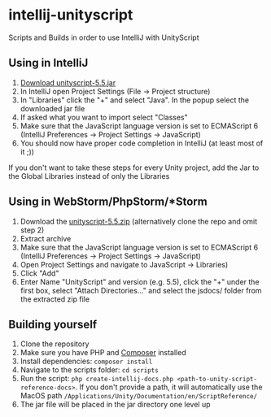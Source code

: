 # intellij-unityscript
Scripts and Builds in order to use IntelliJ with UnityScript

## Using in IntelliJ
1. [Download unityscript-5.5.jar](jar/unityscript-5.5.jar)
2. In IntelliJ open Project Settings (File → Project structure)
3. In "Libraries" click the "+" and select "Java". In the popup select the downloaded jar file
4. If asked what you want to import select "Classes"
5. Make sure that the JavaScript language version is set to ECMAScript 6 (IntelliJ Preferences → Project Settings → JavaScript)
6. You should now have proper code completion in IntelliJ (at least most of it ;))

If you don't want to take these steps for every Unity project, add the Jar to the Global Libraries instead of only the Libraries

## Using in WebStorm/PhpStorm/*Storm
1. Download the [unityscript-5.5.zip](jar/unityscript-5.5.zip) (alternatively clone the repo and omit step 2)
2. Extract archive
3. Make sure that the JavaScript language version is set to ECMAScript 6 (IntelliJ Preferences → Project Settings → JavaScript)
4. Open Project Settings and navigate to JavaScript → Libraries)
5. Click "Add"
6. Enter Name "UnityScript" and version (e.g. 5.5), click the "+" under the first box, select "Attach Directories..." and select the jsdocs/ folder from the extracted zip file


## Building yourself
1. Clone the repository
2. Make sure you have PHP and [Composer](https://getcomposer.org/) installed
3. Install dependencies: `composer install`
4. Navigate to the scripts folder: `cd scripts`
5. Run the script: `php create-intellij-docs.php <path-to-unity-script-reference-docs>`. If you don't provide a path, it will automatically use the MacOS path `/Applications/Unity/Documentation/en/ScriptReference/`
6. The jar file will be placed in the jar directory one level up